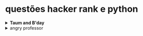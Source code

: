# questões hacker rank e python

<details>
<summary>
<strong>Taum and B'day</strong>
</summary>

Taum planeja celebrar o aniversário do seu amigo, Disksha. Há dois tipos de presentes que o Disksha espera de Taum: um tipo de presente é preto e outro é branco. Para fazer ele feliz, Taum comprou <strong>b</strong> presentes preto e <strong>w</strong> presentes branco.

O custo do presente branco <strong>wc</strong> por unidade.

O custo do presente preto <strong>bc</strong> por unidade.

O custo para converter o presente, de branco para preto e de preto para branco é <strong>z</strong>.

Deve determinar o custo mínimo para comprar os presentes.

<strong>exemplo:</strong>
b = 3

w = 5

bc = 3

wc = 4

z = 1



Ele comprou 3 presentes preto, 5 presentes branco, o presente preto custa 3 e o branco custa 4. assim a saida ficaria 3 * 3 + 4 * 5 = 29

<strong> Descrição da função: </strong>

Entrada

int b: o número de presentes preto.

int w: o número de presentes branco.

int bc: preço dos presentes preto.

int wc: preço dos presentes branco.

int z:  preço para converter a cor do presente.

Retorno

int: custo minimo.

<strong> entrada hacker rank</strong>

primeiro valor => t, número de entradas. 1<= t <= 10

segundo valor => b, w. 0 <= b, w <= 10⁹

terceiro valor => bc, wc, z. <= bc, wc, z <= 10⁹

<strong>entrada e saída</strong>

Entrada:
```bs
STDIN   Function
-----   --------
5       t = 5

10 10   b = 10, w = 10

1 1 1   bc = 1, wc = 1, z = 1

5 9     b = 5, w = 9

2 3 4   bc = 2, wc = 3, z = 4

3 6     b = 3, w = 6

9 1 1   bc = 9, wc = 1, z = 1

7 7     b = 7, w = 7

4 2 1   bc = 4, wc = 2, z = 1

3 3     b = 3, w = 3

1 9 2   bc = 1, wc = 9, z = 2
```

Saída:
```bs
20
37
12
35
12
```

<strong> Explicação: </strong>

caso 1: bc == wc, saída b * bc + w * wc => 10 * 1 + 10 * 1 = 20

caso 2: wc + z > bc, saída b * bc + w * wc => 5 * 2 + 9 * 3 = 37

caso 3: bc > wc + z, saída  (b + w) * wc + b * z => (6 + 3) * 1 + 3 * 1 = 9 + 3 = 12

caso 4: bc > wc + z, saída (b + w) * wc + b * z => (7 + 7) * 2 + 7 * 1 = 14 * 2 + 7 = 35

caso 5: wc > bc + z, saída (b + w) * bc + w * z => (3 + 3) * 1 + 3 * 2 = 6 + 6 = 12

</details>

<details><summary>angry professor</summary>

Um professor de matemática tem uma classe de estudantes. Ele está frustrado com a frequência em suas aulas e decidiu cancelar se não houver o número mínimo de estudantes no horário.

<strong>Exemplo</strong>

n = 5

k = 3

a = [-2, -3, 0, 1, 2]

Eles quer o número mínimo é de 3 alunos presentes, os 3 primeiros chegaram antes ou no horário e os 2 últimos atrasado, assim tem aula retornando 'NO'.


<strong>descrição da função</strong>

a função angryProfessor retorna YES se a aula for cancelada, ou NO caso contrário.

angryProfessor tem os parametros:

int k => número de alunos no horário. 1 <= k <= n
    
int a[n] => array dos horários dos alunos. -100 <= a[i] <= 100, 1 <= n <= 1000

Retornos

string: tanto YES ou NO

Input Format

primeira linha <strong> t</strong>, número de casos.

segunda linha n e k.

terceira linha a[n].


<strong>entrada hacker-rank</strong>

2

4 3

-1 -3 4 2

4 2

0 -1 2 1

<strong>saida da função</strong>

YES

NO

<strong>Explicação</strong>

caso 1: espera 3 alunos no horário (a[i] <= 0), tendo apenas dois, assim a aula é cancelada retornando YES.

4 2

0 -1 2 1

caso 2: espera 2 alunos no horário, tem 2 no horário, assim a aula não é cancelada, retornado NO

</details>